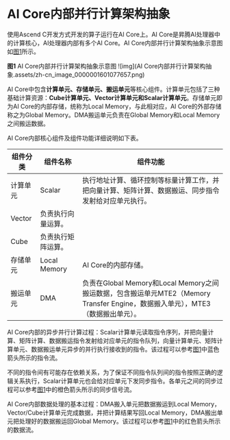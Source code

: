 # AI Core内部并行计算架构抽象

使用Ascend C开发方式开发的算子运行在AI Core上。AI Core是昇腾AI处理器中的计算核心，AI处理器内部有多个AI Core。AI Core内部并行计算架构抽象示意图如[图1](javascript:;)所示。

**图1** AI Core内部并行计算架构抽象示意图
![img](AI Core内部并行计算架构抽象.assets/zh-cn_image_0000001601077657.png)

AI Core中包含**计算单元、存储单元、搬运单元**等核心组件。计算单元包括了三种基础计算资源：**Cube计算单元、Vector计算单元和Scalar计算单元**。存储单元即为AI Core的内部存储，统称为Local Memory，与此相对应，AI Core的外部存储称之为Global Memory。DMA搬运单元负责在Global Memory和Local Memory之间搬运数据。

AI Core内部核心组件及组件功能详细说明如下表。

| 组件分类 | 组件名称           | 组件功能                                                     |
| -------- | ------------------ | ------------------------------------------------------------ |
| 计算单元 | Scalar             | 执行地址计算、循环控制等标量计算工作，并把向量计算、矩阵计算、数据搬运、同步指令发射给对应单元执行。 |
| Vector   | 负责执行向量运算。 |                                                              |
| Cube     | 负责执行矩阵运算。 |                                                              |
| 存储单元 | Local Memory       | AI Core的内部存储。                                          |
| 搬运单元 | DMA                | 负责在Global Memory和Local Memory之间搬运数据，包含搬运单元MTE2（Memory Transfer Engine，数据搬入单元），MTE3（数据搬出单元）。 |

AI Core内部的异步并行计算过程：Scalar计算单元读取指令序列，并把向量计算、矩阵计算、数据搬运指令发射给对应单元的指令队列，向量计算单元、矩阵计算单元、数据搬运单元异步的并行执行接收到的指令。该过程可以参考[图1](javascript:;)中蓝色箭头所示的指令流。

不同的指令间有可能存在依赖关系，为了保证不同指令队列间的指令按照正确的逻辑关系执行，Scalar计算单元也会给对应单元下发同步指令。各单元之间的同步过程可以参考[图1](javascript:;)中的橙色箭头所示的同步信号流。

AI Core内部数据处理的基本过程：DMA搬入单元把数据搬运到Local Memory，Vector/Cube计算单元完成数据，并把计算结果写回Local Memory，DMA搬出单元把处理好的数据搬运回Global Memory。该过程可以参考[图1](javascript:;)中的红色箭头所示的数据流。